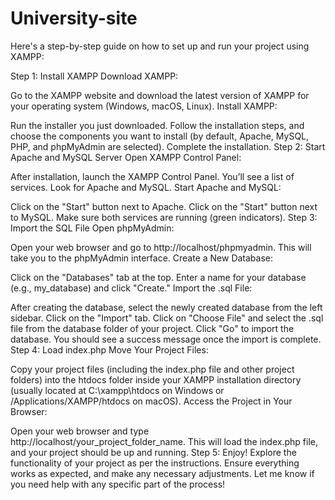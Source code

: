 # University-site

Here's a step-by-step guide on how to set up and run your project using XAMPP:

Step 1: Install XAMPP
Download XAMPP:

Go to the XAMPP website and download the latest version of XAMPP for your operating system (Windows, macOS, Linux).
Install XAMPP:

Run the installer you just downloaded.
Follow the installation steps, and choose the components you want to install (by default, Apache, MySQL, PHP, and phpMyAdmin are selected).
Complete the installation.
Step 2: Start Apache and MySQL Server
Open XAMPP Control Panel:

After installation, launch the XAMPP Control Panel.
You’ll see a list of services. Look for Apache and MySQL.
Start Apache and MySQL:

Click on the "Start" button next to Apache.
Click on the "Start" button next to MySQL.
Make sure both services are running (green indicators).
Step 3: Import the SQL File
Open phpMyAdmin:

Open your web browser and go to http://localhost/phpmyadmin.
This will take you to the phpMyAdmin interface.
Create a New Database:

Click on the "Databases" tab at the top.
Enter a name for your database (e.g., my_database) and click "Create."
Import the .sql File:

After creating the database, select the newly created database from the left sidebar.
Click on the "Import" tab.
Click on "Choose File" and select the .sql file from the database folder of your project.
Click "Go" to import the database. You should see a success message once the import is complete.
Step 4: Load index.php
Move Your Project Files:

Copy your project files (including the index.php file and other project folders) into the htdocs folder inside your XAMPP installation directory (usually located at C:\xampp\htdocs on Windows or /Applications/XAMPP/htdocs on macOS).
Access the Project in Your Browser:

Open your web browser and type http://localhost/your_project_folder_name.
This will load the index.php file, and your project should be up and running.
Step 5: Enjoy!
Explore the functionality of your project as per the instructions. Ensure everything works as expected, and make any necessary adjustments.
Let me know if you need help with any specific part of the process!
